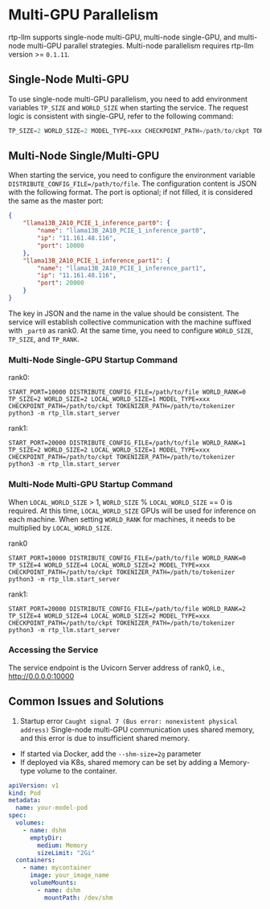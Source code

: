 # Multi-GPU Parallelism
rtp-llm supports single-node multi-GPU, multi-node single-GPU, and multi-node multi-GPU parallel strategies.
Multi-node parallelism requires rtp-llm version >= `0.1.11`.

## Single-Node Multi-GPU
To use single-node multi-GPU parallelism, you need to add environment variables `TP_SIZE` and `WORLD_SIZE` when starting the service. The request logic is consistent with single-GPU, refer to the following command:
``` python
TP_SIZE=2 WORLD_SIZE=2 MODEL_TYPE=xxx CHECKPOINT_PATH=/path/to/ckpt TOKENIZER_PATH=/path/to/tokenizer python3 -m rtp_llm.start_server
```

## Multi-Node Single/Multi-GPU
When starting the service, you need to configure the environment variable `DISTRIBUTE_CONFIG_FILE=/path/to/file`. The configuration content is JSON with the following format. The port is optional; if not filled, it is considered the same as the master port:
``` json
{
    "llama13B_2A10_PCIE_1_inference_part0": {
        "name": "llama13B_2A10_PCIE_1_inference_part0",
        "ip": "11.161.48.116",
        "port": 10000
    },
    "llama13B_2A10_PCIE_1_inference_part1": {
        "name": "llama13B_2A10_PCIE_1_inference_part1",
        "ip": "11.161.48.116",
        "port": 20000
    }
}

```
The key in JSON and the name in the value should be consistent. The service will establish collective communication with the machine suffixed with `_part0` as rank0. At the same time, you need to configure `WORLD_SIZE`, `TP_SIZE`, and `TP_RANK`.

### Multi-Node Single-GPU Startup Command
rank0:
``` shell
START_PORT=10000 DISTRIBUTE_CONFIG_FILE=/path/to/file WORLD_RANK=0 TP_SIZE=2 WORLD_SIZE=2 LOCAL_WORLD_SIZE=1 MODEL_TYPE=xxx CHECKPOINT_PATH=/path/to/ckpt TOKENIZER_PATH=/path/to/tokenizer python3 -m rtp_llm.start_server
```
rank1:
``` shell
START_PORT=20000 DISTRIBUTE_CONFIG_FILE=/path/to/file WORLD_RANK=1 TP_SIZE=2 WORLD_SIZE=2 LOCAL_WORLD_SIZE=1 MODEL_TYPE=xxx CHECKPOINT_PATH=/path/to/ckpt TOKENIZER_PATH=/path/to/tokenizer python3 -m rtp_llm.start_server
```

### Multi-Node Multi-GPU Startup Command
When `LOCAL_WORLD_SIZE` > 1, `WORLD_SIZE` % `LOCAL_WORLD_SIZE` == 0 is required. At this time, `LOCAL_WORLD_SIZE` GPUs will be used for inference on each machine. When setting `WORLD_RANK` for machines, it needs to be multiplied by `LOCAL_WORLD_SIZE`.

rank0
``` shell
START_PORT=10000 DISTRIBUTE_CONFIG_FILE=/path/to/file WORLD_RANK=0 TP_SIZE=4 WORLD_SIZE=4 LOCAL_WORLD_SIZE=2 MODEL_TYPE=xxx CHECKPOINT_PATH=/path/to/ckpt TOKENIZER_PATH=/path/to/tokenizer python3 -m rtp_llm.start_server
```
rank1:
``` shell
START_PORT=20000 DISTRIBUTE_CONFIG_FILE=/path/to/file WORLD_RANK=2 TP_SIZE=4 WORLD_SIZE=4 LOCAL_WORLD_SIZE=2 MODEL_TYPE=xxx CHECKPOINT_PATH=/path/to/ckpt TOKENIZER_PATH=/path/to/tokenizer python3 -m rtp_llm.start_server
```

### Accessing the Service
The service endpoint is the Uvicorn Server address of rank0, i.e., http://0.0.0.0:10000

## Common Issues and Solutions
1. Startup error `Caught signal 7 (Bus error: nonexistent physical address)`
Single-node multi-GPU communication uses shared memory, and this error is due to insufficient shared memory.
- If started via Docker, add the `--shm-size=2g` parameter
- If deployed via K8s, shared memory can be set by adding a Memory-type volume to the container.
```yaml
apiVersion: v1
kind: Pod
metadata:
  name: your-model-pod
spec:
  volumes:
    - name: dshm
      emptyDir:
        medium: Memory
        sizeLimit: "2Gi"
  containers:
    - name: mycontainer
      image: your_image_name
      volumeMounts:
        - name: dshm
          mountPath: /dev/shm
```